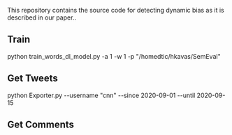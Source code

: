This repository contains the source code for detecting dynamic bias as it is described in our paper..

## Train
python train_words_dl_model.py -a 1 -w 1 -p "/homedtic/hkavas/SemEval" 

## Get Tweets
python Exporter.py --username "cnn" --since 2020-09-01 --until 2020-09-15

## Get Comments
<a python getComments.py a/>


